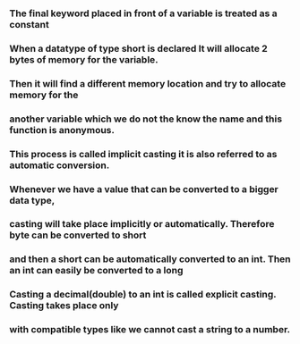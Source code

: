 ### The final keyword placed in front of a variable is treated as a constant
### When a datatype of type short is declared It will allocate 2 bytes of memory for the variable.
### Then it will find a different memory location and try to allocate memory for the
### another variable which we do not the know the name and this function is anonymous.
### This process is called implicit casting it is also referred to as automatic conversion.
### Whenever we have a value that can be converted to a bigger data type,
### casting will take place implicitly or automatically. Therefore byte can be converted to short
### and then a short can be automatically converted to an int. Then an int can easily be converted to a long
### Casting a decimal(double) to an int is called explicit casting. Casting takes place only 
### with compatible types like we cannot cast a string to a number.


